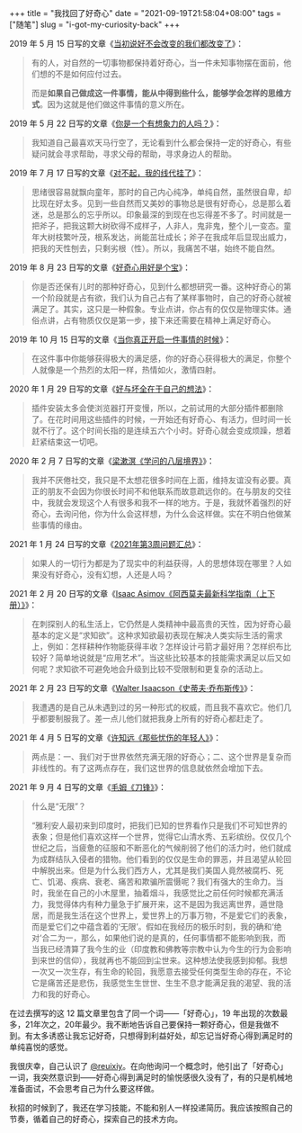 +++
title = "我找回了好奇心"
date = "2021-09-19T21:58:04+08:00"
tags = ["随笔"]
slug = "i-got-my-curiosity-back"
+++

2019 年 5 月 15 日写的文章《[当初说好不会改变的我们都改变了](/posts/we-said-that-it-would-not-change/)》：

> 有的人，对自然的一切事物都保持着好奇心，当一件未知事物摆在面前，他们想的不是如何应付过去。
>
> 而是**如果自己做成这一件事情，能从中得到些什么，能够学会怎样的思维方式**。因为这就是他们做这件事情的意义所在。

2019 年 5 月 22 日写的文章《[你是一个有想象力的人吗？](/posts/are-you-an-imaginative-person/)》：

> 我知道自己最喜欢天马行空了，无论看到什么都会保持一定的好奇心，有些疑问就会寻求帮助，寻求父母的帮助，寻求身边人的帮助。

2019 年 7 月 17 日写的文章《[对不起，我的线代挂了](/posts/my-linear-algebra-failed/)》：

> 思绪很容易就飘向童年，那时的自己内心纯净，单纯自然，虽然很自卑，却比现在好太多。见到一些自然而又美妙的事物总是很有好奇心，总是那么着迷，总是那么的忘乎所以。印象最深的到现在也忘得差不多了。时间就是一把斧子，把我这颗大树砍得不成样子，人非人，鬼非鬼，整个儿一变态。童年大树枝繁叶茂，根系发达，尚能茁壮成长；斧子在我成年后显现出威力，把我的天性刨去，只剩劣根（性）。所以，我痛苦不堪，始终不能自然。

2019 年 8 月 23 日写的文章《[好奇心用好是个宝](/posts/good-curiosity-is-a-treasure/)》：

> 你是否还保有儿时的那种好奇心，见到什么都想研究一番。这种好奇心的第一个阶段就是占有欲，我们认为自己占有了某样事物时，自己的好奇心就被满足了。其实，这只是一种假象。专业点讲，你占有的仅仅是物理实体。通俗点讲，占有物质仅仅是第一步，接下来还需要在精神上满足好奇心。

2019 年 10 月 15 日写的文章《[当你真正开启一件事情的时候](/posts/when-you-really-start-something/)》：

> 在这件事中你能够获得极大的满足感，你的好奇心获得极大的满足，你整个人就像是一个热烈的太阳一样，热情如火，激情四射。

2020 年 1 月 29 日写的文章《[好与坏全在于自己的想法](/posts/good-and-bad-are-all-in-your-own-thoughts/)》：

> 插件安装太多会使浏览器打开变慢，所以，之前试用的大部分插件都删除了。在花时间用这些插件的时候，一开始还有好奇心、有活力，但时间一长就不行了。这个时间长指的是连续五六个小时。好奇心就会变成烦躁，想着赶紧结束这一切吧。

2020 年 2 月 7 日写的文章《[梁漱溟《学问的八层境界》](/posts/liang-shuming-eight-levels-of-learning/)》：

> 我并不厌倦社交，我只是不太想花很多时间在上面，维持友谊没有必要。真正的朋友不会因为你很长时间不和他联系而故意疏远你的。在与朋友的交往中，我就会发现这个人有很多和我不一样的地方。于是，我就怀着强烈的好奇心，去询问他，你为什么会这样想，为什么会这样做。实在不明白他做某些事情的缘由。

2021 年 1 月 24 日写的文章《[2021年第3周问题汇总](/posts/question-2021-3/)》：

> 如果人的一切行为都是为了现实中的利益获得，人的思想体现在哪里？人如果没有好奇心，没有幻想，人还是人吗？

2021 年 2 月 20 日写的文章《[Isaac Asimov《阿西莫夫最新科学指南（上下册）》](/posts/asimov-the-intelligent-man-s-guide-to-science/)》：

> 在刺探别人的私生活上，它仍然是人类精神中最高贵的天性，因为好奇心最基本的定义是“求知欲”。这种求知欲最初表现在解决人类实际生活的需求上，例如：怎样耕种作物能获得丰收？怎样设计弓箭才最好用？怎样织布比较好？简单地说就是“应用艺术”。当这些比较基本的技能需求满足以后又如何呢？求知欲不可避免地会升级到比较不受限制和更复杂的活动上。

2021 年 2 月 23 日写的文章《[Walter Isaacson《史蒂夫·乔布斯传》](/posts/steve-jobs/)》：

> 我遭遇的是自己从未遇到过的另一种形式的权威，而且我不喜欢它。他们几乎都要制服我了。差一点儿他们就把我身上所有的好奇心都赶走了。

2021 年 4 月 5 日写的文章《[许知远《那些忧伤的年轻人》](/posts/those-sad-young-men/)》：

> 两点是：一、我们对于世界依然充满无限的好奇心；二、这个世界是复杂而非线性的。有了这两点存在，我们这世界的信息就依然会增加下去。

2021 年 9 月 4 日写的文章《[毛姆《刀锋》](/posts/maugham-the-razors-edge/)》：

> 什么是“无限”？
>
> “雅利安人最初来到印度时，把我们已知的世界看作只是我们不可知世界的表象；但是他们喜欢这样一个世界，觉得它山清水秀、五彩缤纷。仅仅几个世纪之后，当疲惫的征服和不断恶化的气候削弱了他们的活力时，他们就成为成群结队入侵者的猎物。他们看到的仅仅是生命的罪恶，并且渴望从轮回中解脱出来。但是为什么我们西方人，尤其是我们美国人竟然被腐朽、死亡、饥渴、疾病、衰老、痛苦和欺骗所震慑呢？我们有强大的生命力。当时，我坐在自己的小木屋里，抽着烟斗，我感觉比之前任何时候都充满活力，我觉得体内有种力量急于扩展开来，这不是因为我远离世界，遁世隐居，而是我生活在这个世界上，爱世界上的万事万物，不是爱它们的表象，而是爱它们之中蕴含着的‘无限’。假如在我经历的极乐时刻，我的确和‘绝对’合二为一，那么，如果他们说的是真的，任何事情都不能影响到我，而当我已经清算了我今生的业（印度教和佛教等宗教中认为今生的行为会影响到来世的信仰），我就再也不能回到尘世来。这种想法使我感到抑郁。我想一次又一次生存，有生命的轮回，我愿意去接受任何类型生命的存在，不论它是痛苦还是悲伤，我感觉生生世世、生生不息才能满足我的渴望、我的活力和我的好奇心。

在过去撰写的这 12 篇文章里包含了同一个词——「好奇心」，19 年出现的次数最多，21年次之，20年最少。我不断地告诉自己要保持一颗好奇心，但是我做不到。有太多诱惑让我忘记好奇，只想得到利益好处，却忘记当好奇心得到满足时的单纯喜悦的感觉。

我很庆幸，自己认识了 [@reuixiy](https://io-oi.me/)。在向他询问一个概念时，他引出了「好奇心」一词，我突然意识到——好奇心得到满足时的愉悦感很久没有了，有的只是机械地准备面试，不会思考自己为什么要这样做。

秋招的时候到了，我还在学习技能，不能和别人一样投递简历。我应该按照自己的节奏，循着自己的好奇心，探索自己的技术方向。
